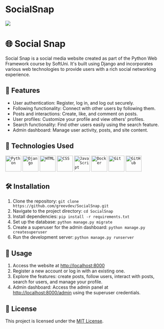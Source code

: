 # SocialSnap
<img style="width 60em;" src="https://github.com/greevdev/SocialSnap/assets/114828856/ab29c0dd-39d2-4dea-9a21-2d4cc75bb30d">

# 🌐 Social Snap

Social Snap is a social media website created as part of the Python Web Framework course by SoftUni. It's built using Django and incorporates various web technologies to provide users with a rich social networking experience.

## 🌟 Features

- User authentication: Register, log in, and log out securely.
- Following functionality: Connect with other users by following them.
- Posts and interactions: Create, like, and comment on posts.
- User profiles: Customize your profile and view others' profiles.
- Search functionality: Find other users easily using the search feature.
- Admin dashboard: Manage user activity, posts, and site content.
  
## 🔧 Technologies Used

<div >
	<code><img width="50" src="https://user-images.githubusercontent.com/25181517/183423507-c056a6f9-1ba8-4312-a350-19bcbc5a8697.png" alt="Python" title="Python"/></code>
	<code><img width="50" src="https://github.com/marwin1991/profile-technology-icons/assets/62091613/9bf5650b-e534-4eae-8a26-8379d076f3b4" alt="Django" title="Django"/></code>
	<code><img width="50" src="https://user-images.githubusercontent.com/25181517/192158954-f88b5814-d510-4564-b285-dff7d6400dad.png" alt="HTML" title="HTML"/></code>
	<code><img width="50" src="https://user-images.githubusercontent.com/25181517/183898674-75a4a1b1-f960-4ea9-abcb-637170a00a75.png" alt="CSS" title="CSS"/></code>
	<code><img width="50" src="https://user-images.githubusercontent.com/25181517/117447155-6a868a00-af3d-11eb-9cfe-245df15c9f3f.png" alt="JavaScript" title="JavaScript"/></code>
	<code><img width="50" src="https://user-images.githubusercontent.com/25181517/117207330-263ba280-adf4-11eb-9b97-0ac5b40bc3be.png" alt="Docker" title="Docker"/></code>
  <code><img width="50" src="https://user-images.githubusercontent.com/25181517/192108372-f71d70ac-7ae6-4c0d-8395-51d8870c2ef0.png" alt="Git" title="Git"/></code>
  <code><img width="50" src="https://user-images.githubusercontent.com/25181517/192108374-8da61ba1-99ec-41d7-80b8-fb2f7c0a4948.png" alt="GitHub" title="GitHub"/></code>
</div>

## 🛠️ Installation

1. Clone the repository: `git clone https://github.com/greevdev/SocialSnap.git`
2. Navigate to the project directory: `cd SocialSnap`
3. Install dependencies: `pip install -r requirements.txt`
4. Set up the database: `python manage.py migrate`
5. Create a superuser for the admin dashboard: `python manage.py createsuperuser`
6. Run the development server: `python manage.py runserver`

## 🚀 Usage

1. Access the website at [http://localhost:8000](http://localhost:8000)
2. Register a new account or log in with an existing one.
3. Explore the features: create posts, follow users, interact with posts, search for users, and manage your profile.
4. Admin dashboard: Access the admin panel at [http://localhost:8000/admin](http://localhost:8000/admin) using the superuser credentials.

## 📄 License

This project is licensed under the [MIT License](LICENSE).
